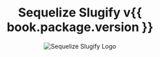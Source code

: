 <div style="text-align: center">
<h1>Sequelize Slugify v{{ book.package.version }}</h1>
<img alt="Sequelize Slugify Logo" src="https://repository-images.githubusercontent.com/40067972/ebeb6380-68df-11eb-9f87-b2a2f189bdc3" />
</div>

<div style="text-align: center">
    <img alt="" src="https://img.shields.io/github/workflow/status/jarrodconnolly/sequelize-slugify/Continuous%20Integration">
    <img alt="" src="https://img.shields.io/codecov/c/github/jarrodconnolly/sequelize-slugify">
    <img alt="" src="https://img.shields.io/npm/v/sequelize-slugify">
    <img alt="" src="https://img.shields.io/npm/dw/sequelize-slugify">
    <img alt="" src="https://img.shields.io/npm/l/sequelize-slugify">
    <img alt="" src="https://img.shields.io/badge/Conventional%20Commits-1.0.0-yellow">
</div>
